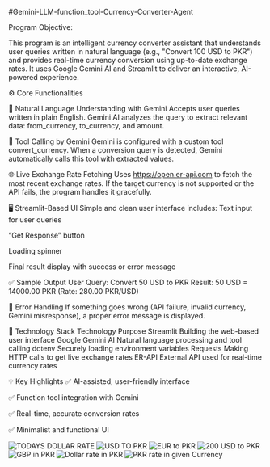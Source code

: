 #Gemini-LLM-function_tool-Currency-Converter-Agent

Program Objective:

This program is an intelligent currency converter assistant that understands user queries written in natural language (e.g., "Convert 100 USD to PKR") and provides real-time currency conversion using up-to-date exchange rates. It uses Google Gemini AI and Streamlit to deliver an interactive, AI-powered experience.

⚙️ Core Functionalities

🧠 Natural Language Understanding with Gemini Accepts user queries written in plain English.
Gemini AI analyzes the query to extract relevant data: from_currency, to_currency, and amount.

🔗 Tool Calling by Gemini Gemini is configured with a custom tool convert_currency.
When a conversion query is detected, Gemini automatically calls this tool with extracted values.

🌐 Live Exchange Rate Fetching Uses https://open.er-api.com to fetch the most recent exchange rates.
If the target currency is not supported or the API fails, the program handles it gracefully.

🖥️ Streamlit-Based UI Simple and clean user interface includes:
Text input for user queries

“Get Response” button

Loading spinner

Final result display with success or error message

✅ Sample Output User Query: Convert 50 USD to PKR Result: 50 USD = 14000.00 PKR (Rate: 280.00 PKR/USD)

🚨 Error Handling If something goes wrong (API failure, invalid currency, Gemini misresponse), a proper error message is displayed.

🧱 Technology Stack Technology Purpose Streamlit Building the web-based user interface Google Gemini AI Natural language processing and tool calling dotenv Securely loading environment variables Requests Making HTTP calls to get live exchange rates ER-API External API used for real-time currency rates

💡 Key Highlights ✅ AI-assisted, user-friendly interface

✅ Function tool integration with Gemini

✅ Real-time, accurate conversion rates

✅ Minimalist and functional UI



![TODAYS DOLLAR RATE](https://github.com/user-attachments/assets/4039b887-e3e5-401d-9d60-8a93afb1566e)
![USD TO PKR](https://github.com/user-attachments/assets/e15a2287-92ca-4599-aec5-3b525de24c48)
![EUR to PKR](https://github.com/user-attachments/assets/b9748273-45b6-48e6-bc51-c4b413474c84)
![200 USD to PKR](https://github.com/user-attachments/assets/01e60cff-2bcc-4da5-8903-9077a6049a55)
![GBP in PKR](https://github.com/user-attachments/assets/eda9045a-d019-462b-b536-1309fc8a7352)
![Dollar rate in PKR](https://github.com/user-attachments/assets/07bae5a7-b808-4985-b767-b94598af889f)
![PKR rate in given Currency](https://github.com/user-attachments/assets/95a624b5-7ad3-41d6-80db-100daf67431a)
